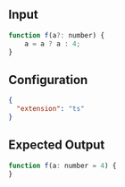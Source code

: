 
## Input
```javascript input
function f(a?: number) {
    a = a ? a : 4;
}
```

## Configuration
```json configuration
{
  "extension": "ts"
}
```

## Expected Output
```javascript expected output
function f(a: number = 4) {
}
```
